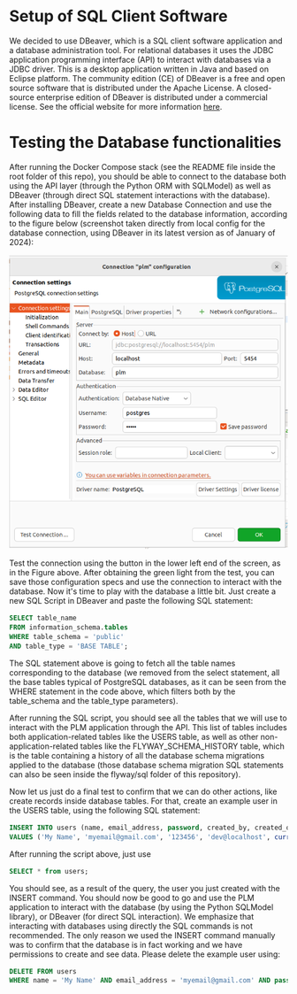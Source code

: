# Setup of SQL Client Software

We decided to use DBeaver, which is a SQL client software application and a database administration tool. For relational databases it uses the JDBC application programming interface (API) to interact with databases via a JDBC driver. This is a desktop application written in Java and based on Eclipse platform. The community edition (CE) of DBeaver is a free and open source software that is distributed under the Apache License. A closed-source enterprise edition of DBeaver is distributed under a commercial license. See the official website for more information [here](https://dbeaver.io/).

# Testing the Database functionalities

After running the Docker Compose stack (see the README file inside the root folder of this repo), you should be able to connect to the database both using the API layer (through the Python ORM with SQLModel) as well as DBeaver (through direct SQL statement interactions with the database). After installing DBeaver, create a new Database Connection and use the following data to fill the fields related to the database information, according to the figure below (screenshot taken directly from local config for the database connection, using DBeaver in its latest version as of January of 2024):

![Figure 1](DBeaver-Config.png)

Test the connection using the button in the lower left end of the screen, as in the Figure above. After obtaining the green light from the test, you can save those configuration specs and use the connection to interact with the database. Now it's time to play with the database a little bit. Just create a new SQL Script in DBeaver and paste the following SQL statement:

```sql
SELECT table_name
FROM information_schema.tables
WHERE table_schema = 'public'
AND table_type = 'BASE TABLE';
```

The SQL statement above is going to fetch all the table names corresponding to the database (we removed from the select statement, all the base tables typical of PostgreSQL databases, as it can be seen from the WHERE statement in the code above, which filters both by the table_schema and the table_type parameters).

After running the SQL script, you should see all the tables that we will use to interact with the PLM application through the API. This list of tables includes both application-related tables like the USERS table, as well as other non-application-related tables like the FLYWAY_SCHEMA_HISTORY table, which is the table containing a history of all the database schema migrations applied to the database (those database schema migration SQL statements can also be seen inside the flyway/sql folder of this repository).

Now let us just do a final test to confirm that we can do other actions, like create records inside database tables. For that, create an example user in the USERS table, using the following SQL statement:

```sql
INSERT INTO users (name, email_address, password, created_by, created_on)
VALUES ('My Name', 'myemail@gmail.com', '123456', 'dev@localhost', current_timestamp);
```

After running the script above, just use

```sql
SELECT * from users;
```

You should see, as a result of the query, the user you just created with the INSERT command. You should now be good to go and use the PLM application to interact with the database (by using the Python SQLModel library), or DBeaver (for direct SQL interaction). We emphasize that interacting with databases using directly the SQL commands is not recommended. The only reason we used the INSERT command manually was to confirm that the database is in fact working and we have permissions to create and see data. Please delete the example user using:

```sql
DELETE FROM users
WHERE name = 'My Name' AND email_address = 'myemail@gmail.com' AND password = '123456';
```
